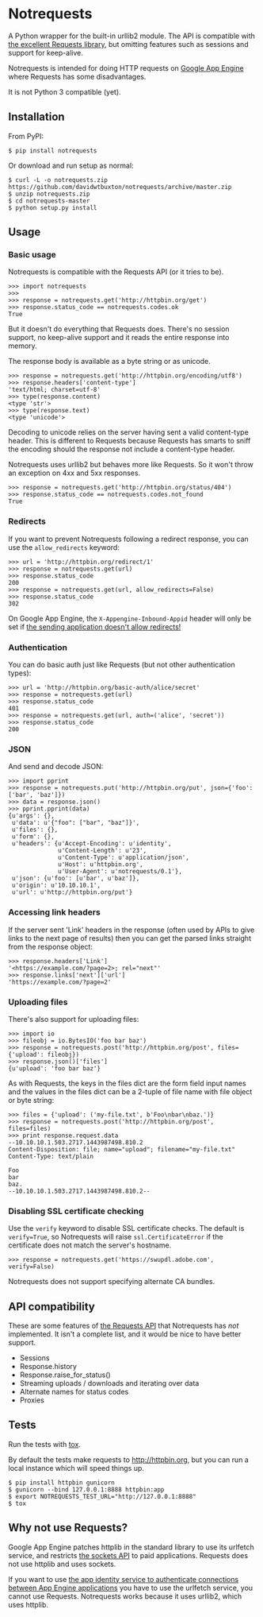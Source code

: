 Notrequests
===========

A Python wrapper for the built-in urllib2 module. The API is compatible with [the excellent Requests library][requests], but omitting features such as sessions and support for keep-alive.

Notrequests is intended for doing HTTP requests on [Google App Engine][gae] where Requests has some disadvantages.

It is not Python 3 compatible (yet).


Installation
------------

From PyPI:

    $ pip install notrequests

Or download and run setup as normal:

    $ curl -L -o notrequests.zip https://github.com/davidwtbuxton/notrequests/archive/master.zip
    $ unzip notrequests.zip
    $ cd notrequests-master
    $ python setup.py install


Usage
-----


### Basic usage

Notrequests is compatible with the Requests API (or it tries to be).

    >>> import notrequests
    >>>
    >>> response = notrequests.get('http://httpbin.org/get')
    >>> response.status_code == notrequests.codes.ok
    True

But it doesn't do everything that Requests does. There's no session support, no keep-alive support and it reads the entire response into memory.

The response body is available as a byte string or as unicode.

    >>> response = notrequests.get('http://httpbin.org/encoding/utf8')
    >>> response.headers['content-type']
    'text/html; charset=utf-8'
    >>> type(response.content)
    <type 'str'>
    >>> type(response.text)
    <type 'unicode'>

Decoding to unicode relies on the server having sent a valid content-type header. This is different to Requests because Requests has smarts to sniff the encoding should the response not include a content-type header.

Notrequests uses urllib2 but behaves more like Requests. So it won't throw an exception on 4xx and 5xx responses.

    >>> response = notrequests.get('http://httpbin.org/status/404')
    >>> response.status_code == notrequests.codes.not_found
    True


### Redirects

If you want to prevent Notrequests following a redirect response, you can use the `allow_redirects` keyword:

    >>> url = 'http://httpbin.org/redirect/1'
    >>> response = notrequests.get(url)
    >>> response.status_code
    200
    >>> response = notrequests.get(url, allow_redirects=False)
    >>> response.status_code
    302

On Google App Engine, the `X-Appengine-Inbound-Appid` header will only be set if [the sending application doesn't allow redirects!][appidentity]


### Authentication

You can do basic auth just like Requests (but not other authentication types):

    >>> url = 'http://httpbin.org/basic-auth/alice/secret'
    >>> response = notrequests.get(url)
    >>> response.status_code
    401
    >>> response = notrequests.get(url, auth=('alice', 'secret'))
    >>> response.status_code
    200


### JSON

And send and decode JSON:

    >>> import pprint
    >>> response = notrequests.put('http://httpbin.org/put', json={'foo': ['bar', 'baz']})
    >>> data = response.json()
    >>> pprint.pprint(data)
    {u'args': {},
     u'data': u'{"foo": ["bar", "baz"]}',
     u'files': {},
     u'form': {},
     u'headers': {u'Accept-Encoding': u'identity',
                  u'Content-Length': u'23',
                  u'Content-Type': u'application/json',
                  u'Host': u'httpbin.org',
                  u'User-Agent': u'notrequests/0.1'},
     u'json': {u'foo': [u'bar', u'baz']},
     u'origin': u'10.10.10.1',
     u'url': u'http://httpbin.org/put'}


### Accessing link headers

If the server sent 'Link' headers in the response (often used by APIs to give links to the next page of results) then you can get the parsed links straight from the response object:

    >>> response.headers['Link']
    '<https://example.com/?page=2>; rel="next"'
    >>> response.links['next']['url']
    'https://example.com/?page=2'


### Uploading files

There's also support for uploading files:

    >>> import io
    >>> fileobj = io.BytesIO('foo bar baz')
    >>> response = notrequests.post('http://httpbin.org/post', files={'upload': fileobj})
    >>> response.json()['files']
    {u'upload': 'foo bar baz'}

As with Requests, the keys in the files dict are the form field input names and
the values in the files dict can be a 2-tuple of file name with file object or
byte string:

    >>> files = {'upload': ('my-file.txt', b'Foo\nbar\nbaz.')}
    >>> response = notrequests.post('http://httpbin.org/post', files=files)
    >>> print response.request.data
    --10.10.10.1.503.2717.1443987498.810.2
    Content-Disposition: file; name="upload"; filename="my-file.txt"
    Content-Type: text/plain

    Foo
    bar
    baz.
    --10.10.10.1.503.2717.1443987498.810.2--


### Disabling SSL certificate checking

Use the `verify` keyword to disable SSL certificate checks. The default is `verify=True`, so Notrequests will raise `ssl.CertificateError` if the certificate does not match the server's hostname.

    >>> response = notrequests.get('https://swupdl.adobe.com', verify=False)

Notrequests does not support specifying alternate CA bundles.


API compatibility
-----------------

These are some features of [the Requests API][api] that Notrequests has _not_ implemented. It isn't a complete list, and it would be nice to have better support.

- Sessions
- Response.history
- Response.raise_for_status()
- Streaming uploads / downloads and iterating over data
- Alternate names for status codes
- Proxies


Tests
-----

Run the tests with [tox][tox].

By default the tests make requests to http://httpbin.org, but you can run a local instance which will speed things up.

    $ pip install httpbin gunicorn
    $ gunicorn --bind 127.0.0.1:8888 httpbin:app
    $ export NOTREQUESTS_TEST_URL="http://127.0.0.1:8888"
    $ tox


Why not use Requests?
---------------------

Google App Engine patches httplib in the standard library to use its urlfetch service, and restricts [the sockets API][sockets] to paid applications. Requests does not use httplib and uses sockets.

If you want to use [the app identity service to authenticate connections between App Engine applications][appidentity] you have to use the urlfetch service, you cannot use Requests. Notrequests works because it uses urllib2, which uses httplib.


[requests]: http://www.python-requests.org/
[gae]: https://cloud.google.com/appengine/
[tox]: http://codespeak.net/tox/
[appidentity]: https://cloud.google.com/appengine/docs/python/appidentity/#Python_Asserting_identity_to_other_App_Engine_apps
[sockets]: https://cloud.google.com/appengine/docs/python/sockets/
[api]: http://requests.readthedocs.org/en/latest/api/
